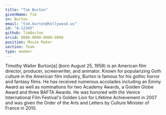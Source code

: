 ```yaml
---
title: "Tim Burton"
givenName: Tim
sn: Burton
email: "tim.burton@hollywood.us"
id: "A-12345"
github: TimBurton
orcid: 0000-0000-0000-0000
position: Movie Maker
section: Team
type: member
---
```


Timothy Walter Burton[a] (born August 25, 1958) is an American film director, producer, screenwriter, and animator. Known for popularizing Goth culture in the American film industry, Burton is famous for his gothic horror and fantasy films. He has received numerous accolades including an Emmy Award as well as nominations for two Academy Awards, a Golden Globe Award and three BAFTA Awards. He was honored with the Venice International Film Festival's Golden Lion for Lifetime Achievement in 2007 and was given the Order of the Arts and Letters by Culture Minister of France in 2010.
